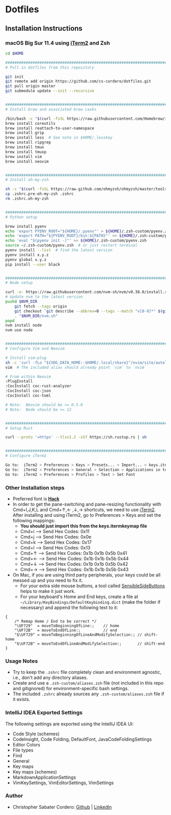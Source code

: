 # Dotfiles

## Installation Instructions

### macOS Big Sur 11.4 using [iTerm2](https://iterm2.com) and Zsh
```zsh
cd $HOME

###############################################################################
# Pull in dotfiles from this repository

git init
git remote add origin https://github.com/cs-cordero/dotfiles.git
git pull origin master
git submodule update --init --recursive


###############################################################################
# Install brew and associated brew casks

/bin/bash -c "$(curl -fsSL https://raw.githubusercontent.com/Homebrew/install/master/install.sh)"
brew install coreutils
brew install reattach-to-user-namespace
brew install grip
brew install less  # See note in $HOME/.lesskey
brew install ripgrep
brew install tmux
brew install tmuxp
brew install vim
brew install neovim


###############################################################################
# Install oh-my-zsh

sh -c "$(curl -fsSL https://raw.github.com/ohmyzsh/ohmyzsh/master/tools/install.sh)"
cp .zshrc.pre-oh-my-zsh .zshrc
rm .zshrc.oh-my-zsh


###############################################################################
# Python setup

brew install pyenv
echo 'export PYENV_ROOT="${HOME}/.pyenv"' > ${HOME}/.zsh-custom/pyenv.zsh
echo 'export PATH="${PYENV_ROOT}/bin:${PATH}"' >> ${HOME}/.zsh-custom/pyenv.zsh
echo 'eval "$(pyenv init -)"' >> ${HOME}/.zsh-custom/pyenv.zsh
source ~/.zsh-custom/pyenv.zsh  # or just restart terminal
pyenv install --list  # find the latest version
pyenv install x.y.z
pyenv global x.y.z
pip install --user black


###############################################################################
# Node setup

curl -o- https://raw.githubusercontent.com/nvm-sh/nvm/v0.38.0/install.sh | bash
# Update nvm to the latest version
pushd $NVM_DIR
    git fetch --tags origin
    git checkout `git describe --abbrev=0 --tags --match "v[0-9]*" $(git rev-list --tags --max-count=1)`
    . "$NVM_DIR/nvm.sh"
popd
nvm install node
nvm use node


###############################################################################
# Configure Vim and Neovim

# Install vim-plug
sh -c 'curl -fLo "${XDG_DATA_HOME:-$HOME/.local/share}"/nvim/site/autoload/plug.vim --create-dirs https://raw.githubusercontent.com/junegunn/vim-plug/master/plug.vim'
vim  # The included alias should already point `vim` to `nvim`

# From within Neovim
:PlugInstall
:CocInstall coc-rust-analyzer
:CocInstall coc-json
:CocInstall coc-toml

# Note:  Neovim should be >= 0.5.0
# Note:  Node should be >= 12


###############################################################################
# Setup Rust

curl --proto '=https' --tlsv1.2 -sSf https://sh.rustup.rs | sh


###############################################################################
# Configure iTerm2

Go to:  iTerm2 > Preferences > Keys > Presets... > Import... > keys.itermkeymap
Go to:  iTerm2 > Preferences > General > Selection > Applications in terinal may access clipboard
Go to:  iTerm2 > Preferences > Profiles > Text > Set Font
```


### Other Installation steps
* Preferred font is [**Hack**](https://sourcefoundry.org/hack/)
* In order to get the pane-switching and pane-resizing functionality with Cmd+I,J,K,L and Cmd+↑,← ,↓,→ shortcuts, we need to use [iTerm2](https://www.iterm2.com/).  After installing and using iTerm2, go to Preferences > Keys and set the following mappings:
    * **You should just import this from the keys.itermkeymap file**
    * Cmd+i  -->  Send Hex Codes: 0x11
    * Cmd+j  -->  Send Hex Codes: 0x0e
    * Cmd+k  -->  Send Hex Codes: 0x17
    * Cmd+l  -->  Send Hex Codes: 0x13
    * Cmd+↑  -->  Send Hex Codes: 0x1b 0x1b 0x5b 0x41
    * Cmd+←  -->  Send Hex Codes: 0x1b 0x1b 0x5b 0x44
    * Cmd+↓  -->  Send Hex Codes: 0x1b 0x1b 0x5b 0x42
    * Cmd+→  -->  Send Hex Codes: 0x1b 0x1b 0x5b 0x43
* On Mac, if you are using third party peripherals, your keys could be all messed up and you need to fix it.
    * For your extra side mouse buttons, a tool called [SensibleSideButtons](http://sensible-side-buttons.archagon.net/) helps to make it just work.
    * For your keyboard's Home and End keys, create a file at `~/Library/KeyBindings/DefaultKeybinding.dict` (make the folder if necessary) and append the following text to it:
```
{
    /* Remap Home / End to be correct */
    "\UF729"  = moveToBeginningOfLine:;    // home
    "\UF72B"  = moveToEndOfLine:;          // end
    "$\UF729" = moveToBeginningOfLineAndModifySelection:; // shift-home
    "$\UF72B" = moveToEndOfLineAndModifySelection:;       // shift-end
}
```


### Usage Notes
* Try to keep the `.zshrc` file completely clean and environment agnostic, i.e., don't add any directory aliases.
* Create and use a `.zsh-custom/aliases.zsh` file (not included in this repo and gitignored) for environment-specific bash settings.
* The included `.zshrc` already sources any `.zsh-custom/aliases.zsh` file if it exists.


### IntelliJ IDEA Exported Settings
The following settings are exported using the IntelliJ IDEA UI:
* Code Style (schemes)
* CodeInsight, Code Folding, DefaultFont, JavaCodeFoldingSettings
* Editor Colors
* File types
* Find
* General
* Key maps
* Key maps (schemes)
* MarkdownApplicationSettings
* VimKeySettings, VimEditorSettings, VimSettings


### Author
* Christopher Sabater Cordero: [Github](https://github.com/cs-cordero) | [LinkedIn](https://www.linkedin.com/in/cs-cordero/)
